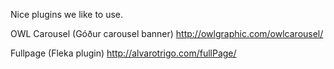 Nice plugins we like to use. 

OWL Carousel (Góður carousel banner) 
http://owlgraphic.com/owlcarousel/

Fullpage (Fleka plugin) 
http://alvarotrigo.com/fullPage/





